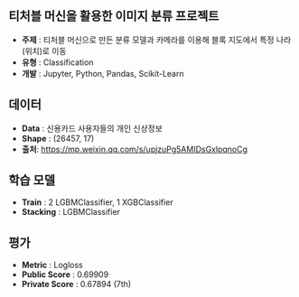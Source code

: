 ## 티처블 머신을 활용한 이미지 분류 프로젝트
- **주제**  : 티처블 머신으로 만든 분류 모델과 카메라를 이용해 블록 지도에서 특정 나라(위치)로 이동
- **유형**  : Classification
- **개발**  : Jupyter, Python, Pandas, Scikit-Learn

## 데이터
- **Data** : 신용카드 사용자들의 개인 신상정보
- **Shape** : (26457, 17)
- **출처**: https://mp.weixin.qq.com/s/upjzuPg5AMIDsGxlpqnoCg

## 학습 모델
- **Train** : 2 LGBMClassifier, 1 XGBClassifier
- **Stacking** : LGBMClassifier

## 평가
- **Metric** : Logloss
- **Public Score** : 0.69909
- **Private Score** : 0.67894 (7th)
